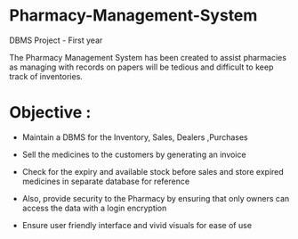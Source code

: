# Pharmacy-Management-System
DBMS Project - First year

The Pharmacy Management System has been created to assist pharmacies as managing with records on papers will be tedious and difficult to keep track of inventories.

# Objective :

* Maintain a DBMS for the Inventory, Sales, Dealers ,Purchases

* Sell the medicines to the customers by generating an invoice

* Check for the expiry and available stock before sales and store expired medicines in separate database for reference

* Also, provide security to the Pharmacy by ensuring that only owners can access the data with a login encryption

* Ensure user friendly interface and vivid visuals for ease of use
